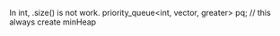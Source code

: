 In int, .size() is not work.
priority_queue<int, vector<int>, greater<int>> pq; // this always create minHeap
